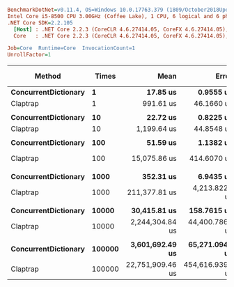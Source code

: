 ``` ini

BenchmarkDotNet=v0.11.4, OS=Windows 10.0.17763.379 (1809/October2018Update/Redstone5)
Intel Core i5-8500 CPU 3.00GHz (Coffee Lake), 1 CPU, 6 logical and 6 physical cores
.NET Core SDK=2.2.105
  [Host] : .NET Core 2.2.3 (CoreCLR 4.6.27414.05, CoreFX 4.6.27414.05), 64bit RyuJIT
  Core   : .NET Core 2.2.3 (CoreCLR 4.6.27414.05, CoreFX 4.6.27414.05), 64bit RyuJIT

Job=Core  Runtime=Core  InvocationCount=1  
UnrollFactor=1  

```
|               Method |  Times |             Mean |           Error |         StdDev |  Ratio | RatioSD | Rank |  Gen 0/1k Op | Gen 1/1k Op | Gen 2/1k Op | Allocated Memory/Op |
|--------------------- |------- |-----------------:|----------------:|---------------:|-------:|--------:|-----:|-------------:|------------:|------------:|--------------------:|
| **ConcurrentDictionary** |      **1** |         **17.85 us** |       **0.9555 us** |       **2.817 us** |   **1.00** |    **0.00** |    **1** |            **-** |           **-** |           **-** |               **480 B** |
|             Claptrap |      1 |        991.61 us |      46.1660 us |     134.668 us |  57.10 |   12.11 |    2 |            - |           - |           - |              2336 B |
|                      |        |                  |                 |                |        |         |      |              |             |             |                     |
| **ConcurrentDictionary** |     **10** |         **22.72 us** |       **0.8225 us** |       **2.293 us** |   **1.00** |    **0.00** |    **1** |            **-** |           **-** |           **-** |              **1800 B** |
|             Claptrap |     10 |      1,199.64 us |      44.8548 us |     132.255 us |  53.27 |    8.32 |    2 |            - |           - |           - |             18472 B |
|                      |        |                  |                 |                |        |         |      |              |             |             |                     |
| **ConcurrentDictionary** |    **100** |         **51.59 us** |       **1.1382 us** |       **3.229 us** |   **1.00** |    **0.00** |    **1** |            **-** |           **-** |           **-** |             **14464 B** |
|             Claptrap |    100 |     15,075.86 us |     414.6070 us |   1,196.236 us | 293.67 |   27.99 |    2 |    2000.0000 |   1000.0000 |           - |            177896 B |
|                      |        |                  |                 |                |        |         |      |              |             |             |                     |
| **ConcurrentDictionary** |   **1000** |        **352.31 us** |       **6.9435 us** |      **16.769 us** |   **1.00** |    **0.00** |    **1** |            **-** |           **-** |           **-** |            **136872 B** |
|             Claptrap |   1000 |    211,377.81 us |   4,213.8223 us |   8,218.737 us | 600.05 |   34.59 |    2 |   23000.0000 |   8000.0000 |           - |           1761088 B |
|                      |        |                  |                 |                |        |         |      |              |             |             |                     |
| **ConcurrentDictionary** |  **10000** |     **30,415.81 us** |     **158.7615 us** |     **148.506 us** |   **1.00** |    **0.00** |    **1** |    **2000.0000** |           **-** |           **-** |          **14627280 B** |
|             Claptrap |  10000 |  2,244,304.84 us |  44,400.7864 us |  66,457.006 us |  74.96 |    2.24 |    2 |  223000.0000 |  61000.0000 |           - |           1768456 B |
|                      |        |                  |                 |                |        |         |      |              |             |             |                     |
| **ConcurrentDictionary** | **100000** |  **3,601,692.49 us** |  **65,271.0945 us** |  **61,054.622 us** |   **1.00** |    **0.00** |    **1** |  **277000.0000** |  **60000.0000** |  **37000.0000** |        **1409874976 B** |
|             Claptrap | 100000 | 22,751,909.46 us | 454,616.9391 us | 746,948.668 us |   6.50 |    0.18 |    2 | 2186000.0000 | 623000.0000 |           - |           1768384 B |
